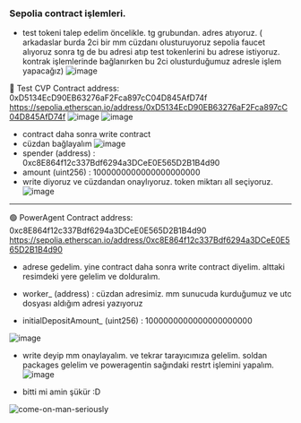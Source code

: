 ### Sepolia contract işlemleri.
- test tokeni talep edelim öncelikle. tg grubundan. adres atıyoruz. ( arkadaslar burda 2ci bir mm cüzdanı olusturuyoruz sepolia faucet alıyoruz sonra tg de bu adresi atıp test tokenlerini bu adrese istiyoruz. kontrak işlemlerinde bağlanırken bu 2ci olusturduğumuz adresle işlem yapacağız)
![image](https://github.com/molla202/PowerAgent-Testnet/assets/91562185/23c0a3a6-d5e6-402a-ae95-4f53867ad657)

🔴 Test CVP Contract address: 0xD5134EcD90EB63276aF2Fca897cC04D845AfD74f
https://sepolia.etherscan.io/address/0xD5134EcD90EB63276aF2Fca897cC04D845AfD74f
![image](https://github.com/molla202/PowerAgent-Testnet/assets/91562185/3f916c4e-f747-4921-b785-600cac9a187f)
![image](https://github.com/molla202/PowerAgent-Testnet/assets/91562185/e26b45ae-d9e3-44f2-b47e-e355fccb05c4)

- contract daha sonra write contract
- cüzdan bağlayalım
![image](https://github.com/molla202/PowerAgent-Testnet/assets/91562185/093fb603-fa3c-4c11-8517-a12191f88d31)
- spender (address) : 0xc8E864f12c337Bdf6294a3DCeE0E565D2B1B4d90
- amount (uint256) : 1000000000000000000000
- write diyoruz ve cüzdandan onaylıyoruz. token miktarı all seçiyoruz.
![image](https://github.com/molla202/PowerAgent-Testnet/assets/91562185/78d4bfa8-cbff-491b-b24a-fa31297e00ef)


----------------------------------------------------------------------------------------------------

🟢 PowerAgent Contract address: 0xc8E864f12c337Bdf6294a3DCeE0E565D2B1B4d90
https://sepolia.etherscan.io/address/0xc8E864f12c337Bdf6294a3DCeE0E565D2B1B4d90

- adrese gedelim. yine contract daha sonra write contract diyelim. alttaki resimdeki yere gelelim ve dolduralım.

- worker_ (address) : cüzdan adresimiz. mm sunucuda kurduğumuz ve utc dosyası aldığım adresi yazıyoruz
- initialDepositAmount_ (uint256) : 1000000000000000000000

![image](https://github.com/molla202/PowerAgent-Testnet/assets/91562185/e8479f07-a1b5-4a77-8f4c-83ebd10997f3)

- write deyip mm onaylayalım. ve tekrar tarayıcımıza gelelim. soldan packages gelelim ve poweragentin sağındaki restrt işlemini yapalım.
![image](https://github.com/molla202/PowerAgent-Testnet/assets/91562185/fd782950-c19d-494c-ba75-6bf20175893e)

- bitti mi amin şükür :D

![come-on-man-seriously](https://github.com/molla202/PowerAgent-Testnet/assets/91562185/d7c349cf-0524-48ed-a614-ce238b0517b1)





































